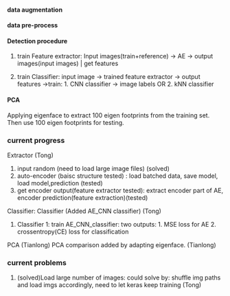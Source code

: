 #### data augmentation

#### data pre-process 



#### Detection procedure ####
1. train Feature extractor: 
	Input images(train+reference) -> AE -> output images(input images) 
                                         |
                                     get features

2. train Classifier:
		input image -> trained feature extractor -> output features ->train: 1. CNN classifier -> image labels
									          OR 2. kNN classifier 	

#### PCA ####
Applying eigenface to extract 100 eigen footprints from the training set. Then use 100 eigen footprints for testing.

### current progress ### 
Extractor (Tong)
1. input random (need to load large image files) (solved) 
2. auto-encoder (baisc structure tested) : load batched data, save model, load model,prediction (tested)
3. get encoder output(feature extractor tested): extract encoder part of AE, encoder prediction(feature extraction)(tested) 

Classifier: 
Classifier (Added AE_CNN classifier) (Tong)
1. Classifier 1: train AE_CNN_classifier: two outputs: 1. MSE loss for AE 2. crossentropy(CE) loss for classification   

PCA (Tianlong)
PCA comparison added by adapting eigenface. (Tianlong)

### current problems ###
1. (solved)Load large number of images: could solve by: shuffle img paths and load imgs accordingly, need to let keras keep training (Tong)
	   
